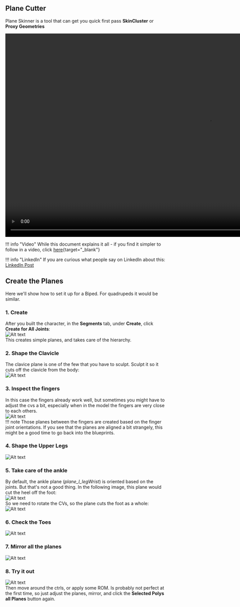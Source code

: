 
## Plane Cutter
Plane Skinner is a tool that can get you quick first pass **SkinCluster** or **Proxy Geometries**

<video autoplay muted loop controls width="1266">
    <source src="../../images/planeCutter_selectedPolysAllPlanes.mp4" type="video/mp4">
    Your browser does not support the video tag.
</video>

 

!!! info "Video"
    While this document explains it all - if you find it simpler to follow in a video, click [here](https://www.youtube.com/embed/sQqQVCS2vWY){target="_blank"}


!!! info "LinkedIn"
    If you are curious what people say on LinkedIn about this: 
    <a href="https://www.linkedin.com/posts/thomas-bittner-6bb6302_this-tool-generates-a-skincluster-from-nurbs-activity-7216376145527644160-BsOr?utm_source=share&utm_medium=member_desktop&rcm=ACoAAABy3u8BK03tH_Bovh-T4-W99NGXldU3f_g" 
    target="_blank">LinkedIn Post</a>


## Create the Planes

Here we'll show how to set it up for a Biped. For quadrupeds it would be similar.

### 1. Create
After you built the character, in the **Segments** tab, under **Create**, click **Create for All Joints**:  
![Alt text](../images/planeCutter_createForAllJoints.jpg)    
This creates simple planes, and takes care of the hierarchy.


### 2. Shape the Clavicle
The clavice plane is one of the few that you have to sculpt. Sculpt it so it cuts off the clavicle from the body:  
![Alt text](../images/planeCutter_shapeClavicle.jpg)    

### 3. Inspect the fingers
In this case the fingers already work well, but sometimes you might have to adjust the cvs a bit, especially when in the
model the fingers are very close to each others.  
![Alt text](../images/planeCutter_inspectFingers.jpg)      
!!! note
    Those planes between the fingers are created based on the finger joint orientations. If you see that the planes are
    aligned a bit strangely, this might be a good time to go back into the blueprints.

### 4. Shape the Upper Legs
![Alt text](../images/planeCutter_upperLeg.jpg)        


### 5. Take care of the ankle
By default, the ankle plane (*plane_l_legWrist*) is oriented based on the joints. But that's not a good thing. In the following image, this plane
would cut the heel off the foot:  
![Alt text](../images/planeCutter_ankleBad.jpg)  
So we need to rotate the CVs, so the plane cuts the foot as a whole:  
![Alt text](../images/planeCutter_ankleGood.jpg)  


### 6. Check the Toes
![Alt text](../images/planeCutter_inspectToes.jpg)  


### 7. Mirror all the planes
![Alt text](../images/planeCutter_mirrorAllPlanes.jpg)    


### 8. Try it out
![Alt text](../images/planeCutter_skinCluster.jpg)    
Then move around the ctrls, or apply some ROM. Is probably not perfect at the first time, so just adjust the planes, mirror, and 
click the **Selected Polys all Planes** button again.



